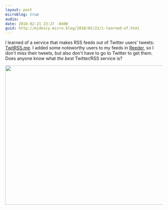 ```yaml
---
layout: post
microblog: true
audio: 
date: 2018-02-21 23:27 -0400
guid: http://mjdescy.micro.blog/2018/02/22/i-learned-of.html
---
```

I learned of a service that makes RSS feeds out of Twitter users' tweets: [TwitRSS.me](https://www.twitrss.me). I added some noteworthy users to my feeds in [Reeder](http://reederapp.com), so I don't miss their tweets, but also don't have to go to Twitter to get them. Does anyone know what _the best_ Twitter/RSS service is?

<img src="http://mjdescy.micro.blog/uploads/2018/17744f05b8.jpg" width="600" height="447" />
